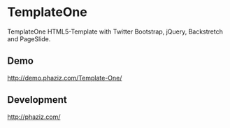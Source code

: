 # TemplateOne

TemplateOne
HTML5-Template with Twitter Bootstrap, jQuery, Backstretch and PageSlide.

## Demo
<http://demo.phaziz.com/Template-One/>

## Development
<http://phaziz.com/>
